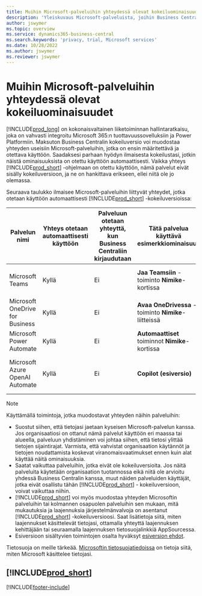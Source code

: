 ```yaml
---
title: Muihin Microsoft-palveluihin yhteydessä olevat kokeiluominaisuudet
description: 'Yleiskuvaus Microsoft-palveluista, joihin Business Central muodostaa yhteyden kokeiluversiolla.'
author: jswymer
ms.topic: overview
ms.service: dynamics365-business-central
ms.search.keywords: 'privacy, trial, Microsoft services'
ms.date: 10/28/2022
ms.author: jswymer
ms.reviewer: jswymer
---
```

# <a name="trial-features-that-connect-to-other-microsoft-services"></a>Muihin Microsoft-palveluihin yhteydessä olevat kokeiluominaisuudet

[!INCLUDE[prod_long](includes/prod_long.md)] on kokonaisvaltainen liiketoiminnan hallintaratkaisu, joka on vahvasti integroitu Microsoft 365:n tuottavuussovelluksiin ja Power Platformiin. Maksuton Business Centralin kokeiluversio voi muodostaa yhteyden useisiin Microsoft-palveluihin, jotka on ensin määritettävä ja otettava käyttöön. Saadaksesi parhaan hyödyn ilmaisesta kokeilustasi, jotkin näistä ominaisuuksista on otettu käyttöön automaattisesti. Vaikka yhteys [!INCLUDE[prod_short](includes/prod_short.md)] -ohjelmaan on otettu käyttöön, nämä palvelut eivät sisälly kokeiluversioon, ja ne on hankittava erikseen, ellei niitä ole jo olemassa.

Seuraava taulukko ilmaisee Microsoft-palveluihin liittyvät yhteydet, jotka otetaan käyttöön automaattisesti [!INCLUDE[prod_short](includes/prod_short.md)] -kokeiluversioissa:

|Palvelun nimi|Yhteys otetaan automaattisesti käyttöön |Palveluun otetaan yhteyttä, kun Business Centraliin kirjaudutaan |Tätä palvelua käyttävä esimerkkiominaisuus | Opettele hallitsemaan yhteyttä käyttäviä yhteyksiä ja toimintoja|  
|------------|-------------|--------|------------|-------------|
|Microsoft Teams|Kyllä|Ei|**Jaa Teamsiin** -toiminto **Nimike**-kortissa |[Teamsin ja Business Centralin integroinnin hallinta](admin-teams-integration.md)|  
|Microsoft OneDrive for Business|Kyllä|Ei|**Avaa OneDrivessa** -toiminto **Nimike**-liitteissä |[OneDriven ja Business Centralin integroinnin hallinta](admin-onedrive-integration.md#configure-onedrive-using-onedrive-setup)|  
| Microsoft Power Automate |Kyllä|Ei|**Automaattiset** toiminnot **Nimike**-kortissa |[Power Automate -integraation määrittäminen](/dynamics365/business-central/dev-itpro/powerplatform/power-automate-setup)|
| Microsoft Azure OpenAI Automate |Kyllä |Ei|**Copilot (esiversio)** |[Nimikkeen tekoälypohjaisen markkinointitekstin määrittäminen Copilotin avulla](enable-ai.md)|

> [!NOTE]
> Käyttämällä toimintoja, jotka muodostavat yhteyden näihin palveluihin: 
>
> - Suostut siihen, että tietojasi jaetaan kyseisen Microsoft-palvelun kanssa. Jos organisaatiosi on ottanut nämä palvelut käyttöön eri maassa tai alueella, palveluun yhdistäminen voi johtaa siihen, että tietosi ylittää tietojen sijaintirajat. Varmista, että vahvistat organisaation käytännöt ja tietojen noudattamista koskevat viranomaisvaatimukset ennen kuin alat käyttää näitä ominaisuuksia. 
> - Saatat vaikuttaa palveluihin, jotka eivät ole kokeiluversioita. Jos näitä palveluita käytetään organisaation tuotannossa eikä niitä ole arvioitu yhdessä Business Centralin kanssa, muut näiden palveluiden käyttäjät, jotka eivät osallistu tähän [!INCLUDE[prod_short](includes/prod_short.md)] - kokeiluversioon, voivat vaikuttaa niihin.
> - [!INCLUDE[prod_short](includes/prod_short.md)] voi myös muodostaa yhteyden Microsoftin palveluihin tai kolmannen osapuolen palveluihin sen mukaan, mitä mukautuksia ja laajennuksia järjestelmänvalvoja on asentanut [!INCLUDE[prod_short](includes/prod_short.md)] -kokeiluversioosi. Saat lisätietoja siitä, miten laajennukset käsittelevät tietojasi, ottamalla yhteyttä laajennuksen kehittäjään tai seuraamalla laajennuksen tietosuojalinkkiä AppSourcessa.
> - Esiversioon sisältyvien toimintojen osalta hyväksyt [esiversion ehdot](https://powerplatform.microsoft.com/en-us/legaldocs/supp-powerplatform-preview/?wt.mc_id=power-virtual-agents_inproduct).

Tietosuoja on meille tärkeää. [Microsoftin tietosuojatiedoissa](https://go.microsoft.com/fwlink/?linkid=521839) on tietoja siitä, miten Microsoft käsittelee tietojasi.

## [!INCLUDE[prod_short](includes/free_trial_md.md)]  

[!INCLUDE[footer-include](includes/footer-banner.md)]
